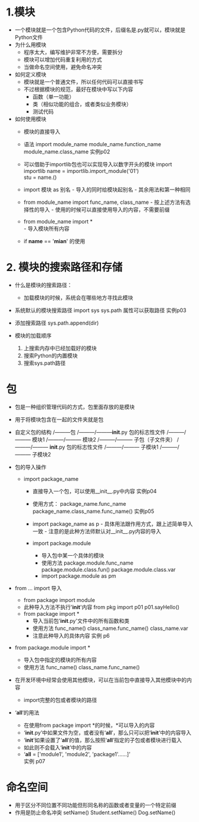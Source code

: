 # 1.模块
- 一个模块就是一个包含Python代码的文件，后缀名是.py就可以，模块就是Python文件
- 为什么用模块
    - 程序太大，编写维护非常不方便，需要拆分
    - 模块可以增加代码重复利用的方式
    - 当做命名空间使用，避免命名冲突
- 如何定义模块
    - 模块就是一个普通文件，所以任何代码可以直接书写
    - 不过根据模块的规范，最好在模块中写以下内容
        - 函数（单一功能）
        - 类（相似功能的组合，或者类似业务模块）
        - 测试代码 
- 如何使用模块
    - 模块的直接导入
    - 语法
                    import module_name
                    module_name.function_name
                    module_name.class_name 
         实例p02    
                  
    - 可以借助于importlib包也可以实现导入以数字开头的模块
                    import importlib
                    name = importlib.import_module('01')   
                    stu = name.() 
    - import 模块 as 别名
                    - 导入的同时给模块起别名
                    - 其余用法和第一种相同
    - from module_name import func_name, class_name
                    - 按上述方法有选择性的导入
                    - 使用的时候可以直接使用导入的内容，不需要前缀
    - from module_name import *  
                    - 导入模块所有内容
    - if __name__ == '__mian__' 的使用
    
# 2. 模块的搜索路径和存储
- 什么是模块的搜索路径：
    - 加载模块的时候，系统会在哪些地方寻找此模块
- 系统默认的模块搜索路径
                 import sys
                 sys.path 属性可以获取路径 
       实例p03
       
- 添加搜索路径 
                 sys.path.append(dir) 
- 模块的加载顺序
    1. 上搜索内存中已经加载好的模块
    2. 搜索Python的内置模块
    3. 搜索sys.path路径
    
# 包
- 包是一种组织管理代码的方式，包里面存放的是模块
- 用于将模块包含在一起的文件夹就是包
- 自定义包的结构
                    /———包
                    /———/———__init__.py 包的标志性文件
                    /———/——— 模块1 
                    /———/——— 模块2
                    /———/——— 子包（子文件夹）
                    /———/——— __init__.py 包的标志性文件
                    /———/——— 子模块1 
                    /———/——— 子模块2
- 包的导入操作
    - import package_name
        - 直接导入一个包，可以使用__init__.py中内容
              实例p04
              
        - 使用方式：
                  package_name.func_name
                  package_name.class_name.func_name()
              实例p05   
               
        - import package_name as p
                 - 具体用法跟作用方式，跟上述简单导入一致
                 - 注意的是此种方法师默认对__init__.py内容的导入
        - import package.module
            - 导入包中某一个具体的模块
            - 使用方法
                   package.module.func_name
                   package.module.class.fun()
                   package.module.class.var                                                                                                                
            - import package.module as pm
- from ... import 导入
    - from package import module
    - 此种导入方法不执行'__init__'内容
                    from pkg import p01
                    p01.sayHello()
    - from package import *
        - 导入当前包'__init__.py'文件中的所有函数和类
        - 使用方法
                    func_name()
                    class_name.func_name()
                    class_name.var
        - 注意此种导入的具体内容
          实例 p6
        
- from package.module import *
    - 导入包中指定的模块的所有内容
    - 使用方法
                     func_name()
                     class_name.func_name()

- 在开发环境中经常会使用其他模块，可以在当前包中直接导入其他模块中的内容
    - import完整的包或者模块的路径
    
- ‘__all__’的用法
    - 在使用from package import *的时候，*可以导入的内容
    - ‘__init__.py’中如果文件为空，或者没有‘__all__’，那么只可以把‘__init__’中的内容导入
    - ‘__init__’如果设置了‘__all__’的值，那么按照‘__all__’指定的子包或者模块进行载入
    -  如此则不会载入‘__init__’中的内容
    - ‘__all__ = ['module1', 'module2', 'package1'......]’                                
     实例 p07
     
 # 命名空间
 - 用于区分不同位置不同功能但形同名称的函数或者变量的一个特定前缀
 - 作用是防止命名冲突
                 setName()
                 Student.setName()
                 Dog.setName()                                                                                